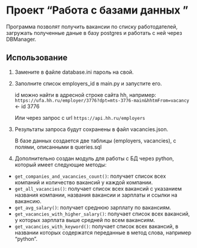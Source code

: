 # Проект “Работа с базами данных ”

Программа позволят получить вакансии по списку работодателей, загружать полученные даные в базу postgres и работать с ней через DBManager.

## Использование
1. Замените в файле database.ini пароль на свой.

2. Заполните список employers_id в main.py и запустите его.

   id можно найти в адресной строке сайта hh, например:
   `https://ufa.hh.ru/employer/3776?dpt=mts-3776-main&hhtmFrom=vacancy` <- id 3776

   Или через запрос с url `https://api.hh.ru/employers`

3. Результаты запроса будут сохранены в файл vacancies.json.

   В базе данных создается две таблицы (employers, vacancies), с полями, описанными в queries.sql
    
4. Дополнительно создан модуль для работы с БД через python, который имеет следующие методы:
  - `get_companies_and_vacancies_count()`: получает список всех компаний и количество вакансий у каждой компании.
  - `get_all_vacancies()`: получает список всех вакансий с указанием названия компании, названия вакансии и зарплаты и ссылки на вакансию.
  - `get_avg_salary()`: получает среднюю зарплату по вакансиям.
  - `get_vacancies_with_higher_salary()`: получает список всех вакансий, у которых зарплата выше средней по всем вакансиям.
  - `get_vacancies_with_keyword()`: получает список всех вакансий, в названии которых содержатся переданные в метод слова, например “python”.
